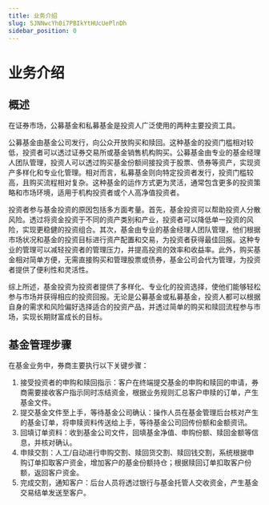 ```yaml
---
title: 业务介绍
slug: SJNNwcYh0i7PBIkYtHUcUePlnDh
sidebar_position: 0
---
```



# 业务介绍

## 概述

在证券市场，公募基金和私募基金是投资人广泛使用的两种主要投资工具。

公募基金由基金公司发行，向公众开放购买和赎回。这种基金的投资门槛相对较低，投资者可以透过证券交易所或基金销售机构购买。公募基金由专业的基金经理人团队管理，投资人可以透过购买基金份额间接投资于股票、债券等资产，实现资产多样化和专业化管理。相对而言，私募基金则向特定投资者发行，投资门槛较高，且购买流程相对复杂。这种基金的运作方式更为灵活，通常包含更多的投资策略和市场环境，适用于机构投资者或个人高净值投资者。

投资者参与基金投资的原因包括多方面考量。首先，基金投资可以帮助投资人分散风险。透过将资金投资于不同的资产类别和产业，投资者可以降低单一投资的风险，实现更稳健的投资组合。其次，基金由专业的基金经理人团队管理，他们根据市场状况和基金的投资目标进行资产配置和交易，为投资者获得最佳回报。这种专业的管理可以减轻投资者的管理压力，并提高投资的效率和收益率。此外，购买基金相对简单方便，无需直接购买和管理股票或债券，基金公司会代为管理，为投资者提供了便利性和灵活性。

综上所述，基金投资为投资者提供了多样化、专业化的投资选择，使他们能够轻松参与市场并获得相应的投资回报。无论是公募基金或私募基金，投资人都可以根据自身的需求和风险偏好选择适合的投资产品，并透过简单的购买和赎回流程参与市场，实现长期财富成长的目标。

## 基金管理步骤

在基金业务中，券商主要执行以下关键步骤：

1. 接受投资者的申购和赎回指示：客户在终端提交基金的申购和赎回的申请，券商需要接收客户指示同时冻结资金，根据业务规则汇总客户申赎的订单，产生基金文件。
2. 提交基金文件至上手，等待基金公司确认：操作人员在基金管理后台核对产生的基金订单，将申赎资料传送给上手，等待基金公司回传份额和金额资讯。
3. 回填订单资料：收到基金公司文件，回填基金净值、申购份额、赎回金额等信息，并核对确认。
4. 申赎交割：人工/自动进行申购交割、赎回货交割、赎回钱交割，系统根据申购订单扣取客户资金，增加客户的基金份额持仓；根据赎回订单扣取客户份额，返回客户资金。
5. 完成交割，通知客户：后台人员将透过银行与基金托管人交收资金，产生基金交易结单发送至客户。

